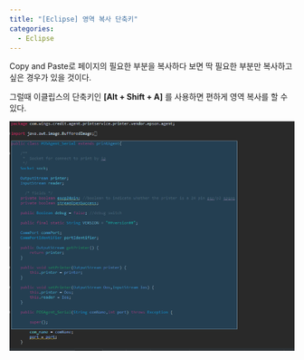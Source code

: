```yaml
---
title: "[Eclipse] 영역 복사 단축키"
categories: 
  - Eclipse
---
```


Copy and Paste로 페이지의 필요한 부분을 복사하다 보면 딱 필요한 부분만 복사하고 싶은 경우가 있을 것이다.

그럴때 이클립스의 단축키인 **[Alt + Shift + A]** 를 사용하면 편하게 영역 복사를 할 수 있다.

![IMAGE1](/assets/images/post/2019-10-07-eclipse-copy-image1.PNG)